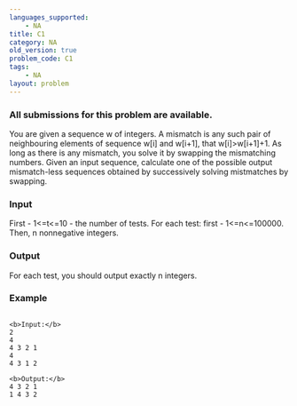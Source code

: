 ```yaml
---
languages_supported:
    - NA
title: C1
category: NA
old_version: true
problem_code: C1
tags:
    - NA
layout: problem
---
```

###  All submissions for this problem are available. 

You are given a sequence w of integers. A mismatch is any such pair of neighbouring elements of sequence w\[i\] and w\[i+1\], that w\[i\]>w\[i+1\]+1. As long as there is any mismatch, you solve it by swapping the mismatching numbers. Given an input sequence, calculate one of the possible output mismatch-less sequences obtained by successively solving mistmatches by swapping.

### Input

First - 1<=t<=10 - the number of tests. For each test: first - 1<=n<=100000. Then, n nonnegative integers.

### Output

For each test, you should output exactly n integers.

### Example

```

<b>Input:</b>
2
4
4 3 2 1
4
4 3 1 2

<b>Output:</b>
4 3 2 1
1 4 3 2

```